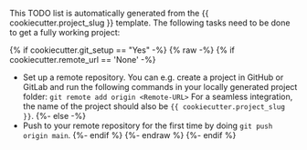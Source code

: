 This TODO list is automatically generated from the {{ cookiecutter.project_slug }} template.
The following tasks need to be done to get a fully working project:

{% if cookiecutter.git_setup == "Yes" -%}
{% raw -%}
{% if cookiecutter.remote_url == 'None' -%}
* Set up a remote repository. You can e.g. create a project in GitHub or GitLab and run
  the following commands in your locally generated project folder: `git remote add origin <Remote-URL>`
  For a seamless integration, the name of the project should also be `{{ cookiecutter.project_slug }}`.
{%- else -%}
* Push to your remote repository for the first time by doing `git push origin main`.
{%- endif %}
{%- endraw %}
{%- endif %}
